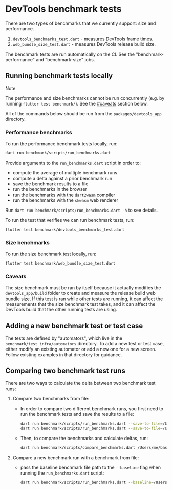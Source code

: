 # DevTools benchmark tests

There are two types of benchmarks that we currently support: size and performance.
1. `devtools_benchmarks_test.dart` - measures DevTools frame times.
2. `web_bundle_size_test.dart` - measures DevTools release build size.

The benchmark tests are run automatically on the CI.
See the "benchmark-performance" and "benchmark-size" jobs.

## Running benchmark tests locally

> [!NOTE] 
> The performance and size benchmarks cannot be run concurrently
> (e.g. by running `flutter test benchmark/`). See the [#caveats](#caveats)
> section below.

All of the commands below should be run from the `packages/devtools_app` directory.

### Performance benchmarks

To run the performance benchmark tests locally, run:
```sh
dart run benchmark/scripts/run_benchmarks.dart
```

Provide arguments to the `run_benchmarks.dart` script in order to:
* compute the average of multiple benchmark runs
* compute a delta against a prior benchmark run
* save the benchmark results to a file
* run the benchmarks in the browser
* run the benchmarks with the `dart2wasm` compiler
* run the benchmarks with the `skwasm` web renderer

Run `dart run benchmark/scripts/run_benchmarks.dart -h` to see details.

To run the test that verifies we can run benchmark tests, run:
```sh
flutter test benchmark/devtools_benchmarks_test.dart
```

### Size benchmarks

To run the size benchmark test locally, run:
```sh
flutter test benchmark/web_bundle_size_test.dart
```

### Caveats

The size benchmark must be ran by itself because it actually modifies the
`devtools_app/build` folder to create and measure the release build web bundle size.
If this test is ran while other tests are running, it can affect the measurements
that the size benchmark test takes, and it can affect the DevTools build that
the other running tests are using.

## Adding a new benchmark test or test case

The tests are defined by "automators", which live in the `benchmark/test_infra/automators`
directory. To add a new test or test case, either modify an existing automator or add
a new one for a new screen. Follow existing examples in that directory for guidance.

## Comparing two benchmark test runs

There are two ways to calculate the delta between two benchmark test runs:

1. Compare two benchmarks from file:
    * In order to compare two different benchmark runs, you first need to run the
      benchmark tests and save the results to a file:
        ```sh
        dart run benchmark/scripts/run_benchmarks.dart --save-to-file=/Users/me/baseline.json
        dart run benchmark/scripts/run_benchmarks.dart --save-to-file=/Users/me/test.json
        ```
    * Then, to compare the benchmarks and calculate deltas, run:
        ```sh
        dart run benchmark/scripts/compare_benchmarks.dart /Users/me/baseline_file.json /Users/me/test_file.json
        ```

2. Compare a new benchmark run with a benchmark from file:
    * pass the baseline benchmark file path to the `--baseline` flag when running the
      `run_benchmarks.dart` script:
        ```sh
        dart run benchmark/scripts/run_benchmarks.dart --baseline=/Users/me/baseline_file.json``
        ```
